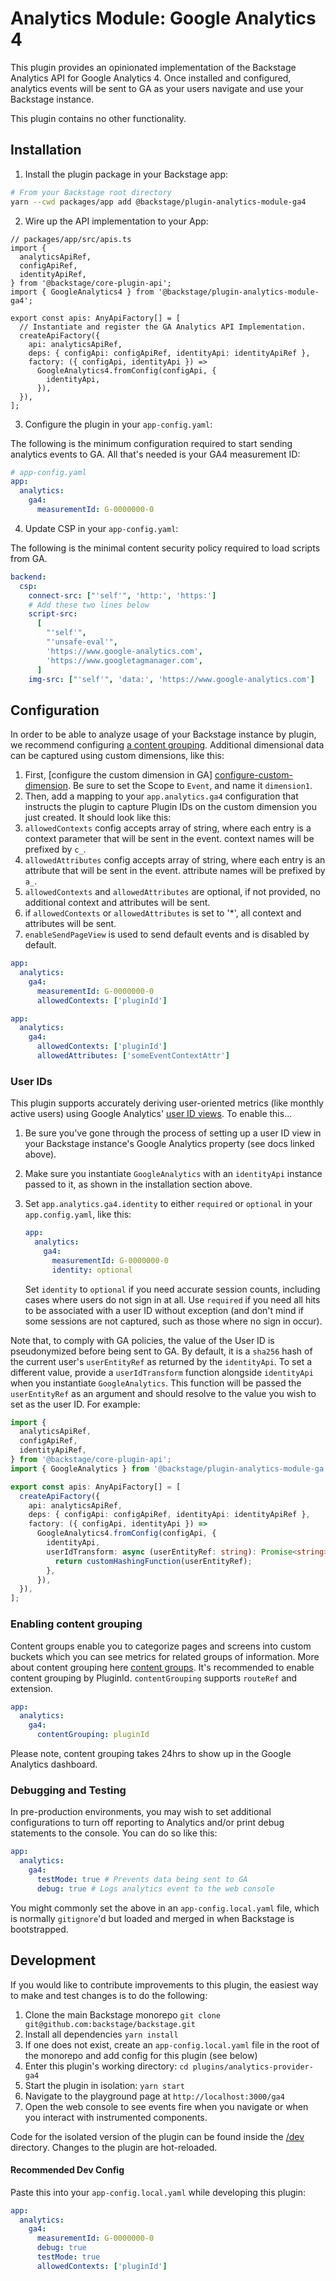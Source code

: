 # Analytics Module: Google Analytics 4

This plugin provides an opinionated implementation of the Backstage Analytics
API for Google Analytics 4. Once installed and configured, analytics events will
be sent to GA as your users navigate and use your Backstage instance.

This plugin contains no other functionality.

## Installation

1. Install the plugin package in your Backstage app:

```sh
# From your Backstage root directory
yarn --cwd packages/app add @backstage/plugin-analytics-module-ga4
```

2. Wire up the API implementation to your App:

```tsx
// packages/app/src/apis.ts
import {
  analyticsApiRef,
  configApiRef,
  identityApiRef,
} from '@backstage/core-plugin-api';
import { GoogleAnalytics4 } from '@backstage/plugin-analytics-module-ga4';

export const apis: AnyApiFactory[] = [
  // Instantiate and register the GA Analytics API Implementation.
  createApiFactory({
    api: analyticsApiRef,
    deps: { configApi: configApiRef, identityApi: identityApiRef },
    factory: ({ configApi, identityApi }) =>
      GoogleAnalytics4.fromConfig(configApi, {
        identityApi,
      }),
  }),
];
```

3. Configure the plugin in your `app-config.yaml`:

The following is the minimum configuration required to start sending analytics
events to GA. All that's needed is your GA4 measurement ID:

```yaml
# app-config.yaml
app:
  analytics:
    ga4:
      measurementId: G-0000000-0
```

4. Update CSP in your `app-config.yaml`:

The following is the minimal content security policy required to load scripts from GA.

```yaml
backend:
  csp:
    connect-src: ["'self'", 'http:', 'https:']
    # Add these two lines below
    script-src:
      [
        "'self'",
        "'unsafe-eval'",
        'https://www.google-analytics.com',
        'https://www.googletagmanager.com',
      ]
    img-src: ["'self'", 'data:', 'https://www.google-analytics.com']
```

## Configuration

In order to be able to analyze usage of your Backstage instance by plugin, we recommend configuring [a content grouping](#enabling-content-grouping).
Additional dimensional data can be captured using custom dimensions, like this:

1. First, [configure the custom dimension in GA] [configure-custom-dimension].
   Be sure to set the Scope to `Event`, and name it `dimension1`.
2. Then, add a mapping to your `app.analytics.ga4` configuration that instructs
   the plugin to capture Plugin IDs on the custom dimension you just created.
   It should look like this:
3. `allowedContexts` config accepts array of string, where each entry is a context parameter that will be sent in the event.
   context names will be prefixed by `c_`.
4. `allowedAttributes` config accepts array of string, where each entry is an attribute that will be sent in the event.
   attribute names will be prefixed by `a_`.
5. `allowedContexts` and `allowedAttributes` are optional, if not provided, no additional context and attributes will be sent.
6. if `allowedContexts` or `allowedAttributes` is set to '\*', all context and attributes will be sent.
7. `enableSendPageView` is used to send default events and is disabled by default.

```yaml
app:
  analytics:
    ga4:
      measurementId: G-0000000-0
      allowedContexts: ['pluginId']
```

```yaml
app:
  analytics:
    ga4:
      allowedContexts: ['pluginId']
      allowedAttributes: ['someEventContextAttr']
```

### User IDs

This plugin supports accurately deriving user-oriented metrics (like monthly
active users) using Google Analytics' [user ID views][ga-user-id-view]. To
enable this...

1. Be sure you've gone through the process of setting up a user ID view in your
   Backstage instance's Google Analytics property (see docs linked above).
2. Make sure you instantiate `GoogleAnalytics` with an `identityApi` instance
   passed to it, as shown in the installation section above.
3. Set `app.analytics.ga4.identity` to either `required` or `optional` in your
   `app.config.yaml`, like this:

   ```yaml
   app:
     analytics:
       ga4:
         measurementId: G-0000000-0
         identity: optional
   ```

   Set `identity` to `optional` if you need accurate session counts, including
   cases where users do not sign in at all. Use `required` if you need all hits
   to be associated with a user ID without exception (and don't mind if some
   sessions are not captured, such as those where no sign in occur).

Note that, to comply with GA policies, the value of the User ID is
pseudonymized before being sent to GA. By default, it is a `sha256` hash of the
current user's `userEntityRef` as returned by the `identityApi`. To set a
different value, provide a `userIdTransform` function alongside `identityApi`
when you instantiate `GoogleAnalytics`. This function will be passed the
`userEntityRef` as an argument and should resolve to the value you wish to set
as the user ID. For example:

```typescript
import {
  analyticsApiRef,
  configApiRef,
  identityApiRef,
} from '@backstage/core-plugin-api';
import { GoogleAnalytics } from '@backstage/plugin-analytics-module-ga';

export const apis: AnyApiFactory[] = [
  createApiFactory({
    api: analyticsApiRef,
    deps: { configApi: configApiRef, identityApi: identityApiRef },
    factory: ({ configApi, identityApi }) =>
      GoogleAnalytics4.fromConfig(configApi, {
        identityApi,
        userIdTransform: async (userEntityRef: string): Promise<string> => {
          return customHashingFunction(userEntityRef);
        },
      }),
  }),
];
```

### Enabling content grouping

Content groups enable you to categorize pages and screens into custom buckets which you can see
metrics for related groups of information.
More about content grouping here [content groups][content-grouping].
It's recommended to enable content grouping by PluginId. `contentGrouping` supports `routeRef` and extension.

```yaml
app:
  analytics:
    ga4:
      contentGrouping: pluginId
```

Please note, content grouping takes 24hrs to show up in the Google Analytics dashboard.

### Debugging and Testing

In pre-production environments, you may wish to set additional configurations
to turn off reporting to Analytics and/or print debug statements to the
console. You can do so like this:

```yaml
app:
  analytics:
    ga4:
      testMode: true # Prevents data being sent to GA
      debug: true # Logs analytics event to the web console
```

You might commonly set the above in an `app-config.local.yaml` file, which is
normally `gitignore`'d but loaded and merged in when Backstage is bootstrapped.

## Development

If you would like to contribute improvements to this plugin, the easiest way to
make and test changes is to do the following:

1. Clone the main Backstage monorepo `git clone git@github.com:backstage/backstage.git`
2. Install all dependencies `yarn install`
3. If one does not exist, create an `app-config.local.yaml` file in the root of
   the monorepo and add config for this plugin (see below)
4. Enter this plugin's working directory: `cd plugins/analytics-provider-ga4`
5. Start the plugin in isolation: `yarn start`
6. Navigate to the playground page at `http://localhost:3000/ga4`
7. Open the web console to see events fire when you navigate or when you
   interact with instrumented components.

Code for the isolated version of the plugin can be found inside the [/dev](./dev)
directory. Changes to the plugin are hot-reloaded.

#### Recommended Dev Config

Paste this into your `app-config.local.yaml` while developing this plugin:

```yaml
app:
  analytics:
    ga4:
      measurementId: G-0000000-0
      debug: true
      testMode: true
      allowedContexts: ['pluginId']
```

[what-is-a-custom-dimension]: https://support.google.com/analytics/answer/2709828
[configure-custom-dimension]: https://support.google.com/analytics/answer/10075209?hl=en#
[ga-user-id-view]: https://support.google.com/analytics/answer/3123669
[content-grouping]: https://support.google.com/analytics/answer/11523339?hl=en
